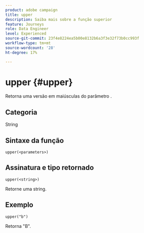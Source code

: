 ```yaml
---
product: adobe campaign
title: upper
description: Saiba mais sobre a função superior
feature: Journeys
role: Data Engineer
level: Experienced
source-git-commit: 23f4e8224ea5b00e8132b6a3f3e32f73b0cc993f
workflow-type: tm+mt
source-wordcount: '28'
ht-degree: 17%

---
```


# upper {#upper}

Retorna uma versão em maiúsculas do parâmetro .

## Categoria

String

## Sintaxe da função

`upper(<parameters>)`

## Assinatura e tipo retornado

`upper(<string>)`

Retorne uma string.

## Exemplo

`upper("b")`

Retorna &quot;B&quot;.
